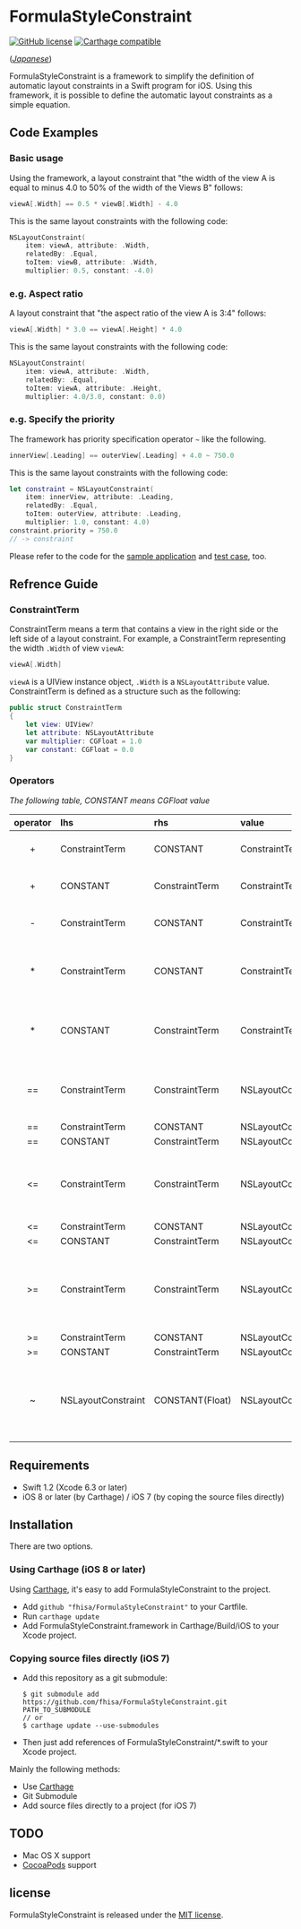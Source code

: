 # FormulaStyleConstraint
[![GitHub license](https://img.shields.io/badge/license-MIT-lightgrey.svg)](https://raw.githubusercontent.com/fhisa/FormulaStyleConstraint/master/LICENSE) [![Carthage compatible](https://img.shields.io/badge/Carthage-compatible-4BC51D.svg?style=flat)](https://github.com/Carthage/Carthage)

 (*[Japanese](https://github.com/fhisa/FormulaStyleConstraint/blob/master/README-ja.md)*)

FormulaStyleConstraint is a framework to simplify the definition of automatic layout constraints in a Swift program for iOS.
Using this framework, it is possible to define the automatic layout constraints as a simple equation.

## Code Examples

### Basic usage

Using the framework, a layout constraint that "the width of the view A is equal to minus 4.0 to 50% of the width of the Views B" follows:
```swift
viewA[.Width] == 0.5 * viewB[.Width] - 4.0
```
This is the same layout constraints with the following code:
```swift
NSLayoutConstraint(
    item: viewA, attribute: .Width,
    relatedBy: .Equal,
    toItem: viewB, attribute: .Width,
    multiplier: 0.5, constant: -4.0)
```

### e.g. Aspect ratio

A layout constraint that "the aspect ratio of the view A is 3:4" follows:
```swift
viewA[.Width] * 3.0 == viewA[.Height] * 4.0
```
This is the same layout constraints with the following code:
```swift
NSLayoutConstraint(
    item: viewA, attribute: .Width,
    relatedBy: .Equal,
    toItem: viewA, attribute: .Height,
    multiplier: 4.0/3.0, constant: 0.0)
```

### e.g. Specify the priority

The framework has priority specification operator `~` like the following.
```swift
innerView[.Leading] == outerView[.Leading] + 4.0 ~ 750.0
```
This is the same layout constraints with the following code:
```swift
let constraint = NSLayoutConstraint(
    item: innerView, attribute: .Leading,
    relatedBy: .Equal,
    toItem: outerView, attribute: .Leading,
    multiplier: 1.0, constant: 4.0)
constraint.priority = 750.0
// -> constraint
```

Please refer to the code for the [sample application](https://github.com/fhisa/FormulaStyleConstraint/blob/master/SampleApp/ViewController.swift) and [test case](https://github.com/fhisa/FormulaStyleConstraint/blob/master/FormulaStyleConstraintTests/FormulaStyleConstraintTests.swift), too.

## Refrence Guide

### ConstraintTerm

ConstraintTerm means a term that contains a view in the right side or the left side of a layout constraint.
For example, a ConstraintTerm representing the width `.Width` of view `viewA`:
```swift
viewA[.Width]
```
`viewA` is a UIView instance object, `.Width` is a `NSLayoutAttribute` value.
ConstraintTerm is defined as a structure such as the following:
```swift
public struct ConstraintTerm
{
    let view: UIView?
    let attribute: NSLayoutAttribute
    var multiplier: CGFloat = 1.0
    var constant: CGFloat = 0.0
}
```

### Operators

*The following table, CONSTANT means CGFloat value*

| operator | lhs | rhs | value | semantics |
|:-----:|:---------------|:---------------|:---------------|:--|
| +     | ConstraintTerm | CONSTANT       | ConstraintTerm | add rhs value to lhs.constant |
| +     | CONSTANT       | ConstraintTerm | ConstraintTerm | add lhs value to rhs.constant |
| -     | ConstraintTerm | CONSTANT       | ConstraintTerm | subtract rhs value from lhs.constant |
| *     | ConstraintTerm | CONSTANT       | ConstraintTerm | multiply rhs value to lhs.multiplier and lhs.constant |
| *     | CONSTANT       | ConstraintTerm | ConstraintTerm | multiply lhs value to rhs.multiplier and rhs.constant |
| ==    | ConstraintTerm | ConstraintTerm | NSLayoutConstraint | create a layout constraint that "lhs is equal to lhs" |
| ==    | ConstraintTerm | CONSTANT       | NSLayoutConstraint | ditto |
| ==    | CONSTANT       | ConstraintTerm | NSLayoutConstraint | ditto |
| <=    | ConstraintTerm | ConstraintTerm | NSLayoutConstraint | create a layout constraint that "lhs is less than or equal to lhs" |
| <=    | ConstraintTerm | CONSTANT       | NSLayoutConstraint | ditto |
| <=    | CONSTANT       | ConstraintTerm | NSLayoutConstraint | ditto |
| >=    | ConstraintTerm | ConstraintTerm | NSLayoutConstraint | create a layout constraint that "lhs is greater than or equal to lhs" |
| >=    | ConstraintTerm | CONSTANT       | NSLayoutConstraint | ditto |
| >=    | CONSTANT       | ConstraintTerm | NSLayoutConstraint | ditto |
| ~     | NSLayoutConstraint | CONSTANT(Float) | NSLayoutConstraint | Change the priority of a layout constraint, and return the constraint |

## Requirements

- Swift 1.2 (Xcode 6.3 or later)
- iOS 8 or later (by Carthage) / iOS 7 (by coping the source files directly)

## Installation

There are two options.

### Using Carthage (iOS 8 or later)

Using [Carthage](https://github.com/Carthage/Carthage), it's easy to add FormulaStyleConstraint to the project.

- Add `github "fhisa/FormulaStyleConstraint"` to your Cartfile.
- Run `carthage update`
- Add FormulaStyleConstraint.framework in Carthage/Build/iOS to your Xcode project.

### Copying source files directly (iOS 7)

- Add this repository as a git submodule:
   ```shell
   $ git submodule add https://github.com/fhisa/FormulaStyleConstraint.git PATH_TO_SUBMODULE
   // or
   $ carthage update --use-submodules
   ```
- Then just add references of FormulaStyleConstraint/*.swift to your Xcode project.


Mainly the following methods:
- Use [Carthage](https://github.com/Carthage/Carthage)
- Git Submodule
- Add source files directly to a project (for iOS 7)

## TODO

- Mac OS X support
- [CocoaPods](https://cocoapods.org) support

## license

FormulaStyleConstraint is released under the [MIT license](https://github.com/fhisa/FormulaStyleConstraint/blob/master/LICENSE).
